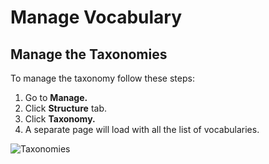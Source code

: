 # Manage Vocabulary

## Manage the Taxonomies

To manage the taxonomy follow these steps:&#x20;

1. Go to **Manage.**
2. Click **Structure** tab.
3. Click **Taxonomy.**
4. A separate page will load with all the list of vocabularies.

![Taxonomies](<../../../.gitbook/assets/Taxonomy \_ varbase9003d1 (2).png>)

